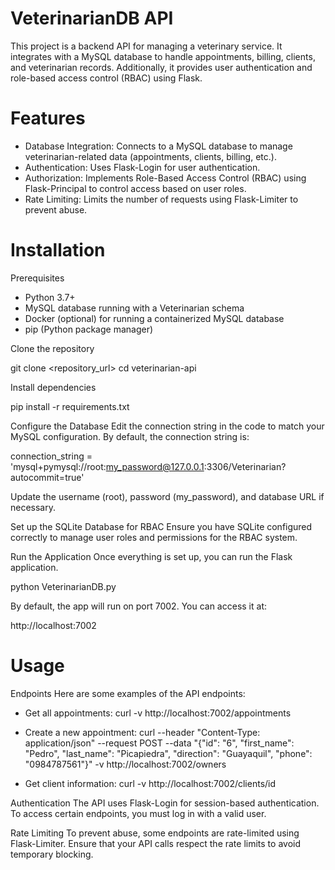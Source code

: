 # VeterinarianDB API
This project is a backend API for managing a veterinary service. It integrates with a MySQL database to handle appointments, billing, clients, and veterinarian records. Additionally, it provides user authentication and role-based access control (RBAC) using Flask.

# Features
- Database Integration: Connects to a MySQL database to manage veterinarian-related data (appointments, clients, billing, etc.).
- Authentication: Uses Flask-Login for user authentication.
- Authorization: Implements Role-Based Access Control (RBAC) using Flask-Principal to control access based on user roles.
- Rate Limiting: Limits the number of requests using Flask-Limiter to prevent abuse.

# Installation
Prerequisites
- Python 3.7+
- MySQL database running with a Veterinarian schema
- Docker (optional) for running a containerized MySQL database
- pip (Python package manager)

Clone the repository

git clone <repository_url>
cd veterinarian-api

Install dependencies

pip install -r requirements.txt

Configure the Database
Edit the connection string in the code to match your MySQL configuration. By default, the connection string is:

connection_string = 'mysql+pymysql://root:my_password@127.0.0.1:3306/Veterinarian?autocommit=true'

Update the username (root), password (my_password), and database URL if necessary.

Set up the SQLite Database for RBAC
Ensure you have SQLite configured correctly to manage user roles and permissions for the RBAC system.

Run the Application
Once everything is set up, you can run the Flask application.

python VeterinarianDB.py

By default, the app will run on port 7002. You can access it at:

http://localhost:7002

# Usage
Endpoints
Here are some examples of the API endpoints:

- Get all appointments:
  curl -v http://localhost:7002/appointments

- Create a new appointment:
curl --header "Content-Type: application/json" --request POST --data "{\"id\": \"6\", \"first_name\": \"Pedro\", \"last_name\": \"Picapiedra\", \"direction\": \"Guayaquil\", \"phone\": \"0984787561\"}" -v http://localhost:7002/owners

- Get client information:
curl -v http://localhost:7002/clients/id

Authentication
The API uses Flask-Login for session-based authentication. To access certain endpoints, you must log in with a valid user.

Rate Limiting
To prevent abuse, some endpoints are rate-limited using Flask-Limiter. Ensure that your API calls respect the rate limits to avoid temporary blocking.
